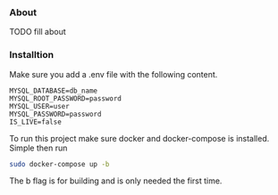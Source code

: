 ### About
TODO fill about

### Installtion 
Make sure you add a .env file with the following content.
```env
MYSQL_DATABASE=db_name
MYSQL_ROOT_PASSWORD=password
MYSQL_USER=user
MYSQL_PASSWORD=password
IS_LIVE=false
```
To run this project make sure docker and docker-compose is installed.
Simple then run
```bash
sudo docker-compose up -b
```
The b flag is for building and is only needed the first time.
